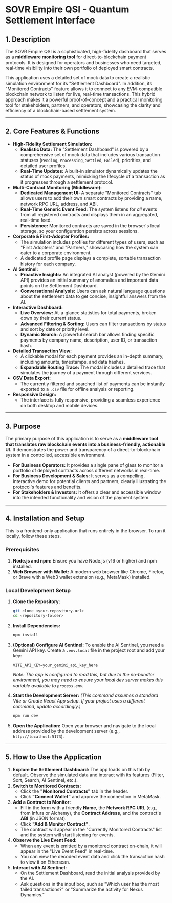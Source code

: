 # SOVR Empire QSI - Quantum Settlement Interface

## 1. Description

The SOVR Empire QSI is a sophisticated, high-fidelity dashboard that serves as a **middleware monitoring tool** for direct-to-blockchain payment protocols. It is designed for operators and businesses who need targeted, real-time visibility into their own portfolio of deployed smart contracts.

This application uses a detailed set of mock data to create a realistic simulation environment for its "Settlement Dashboard". In addition, its "Monitored Contracts" feature allows it to connect to any EVM-compatible blockchain network to listen for live, real-time transactions. This hybrid approach makes it a powerful proof-of-concept and a practical monitoring tool for stakeholders, partners, and operators, showcasing the clarity and efficiency of a blockchain-based settlement system.

---

## 2. Core Features & Functions

- **High-Fidelity Settlement Simulation:**
    - **Realistic Data:** The "Settlement Dashboard" is powered by a comprehensive set of mock data that includes various transaction statuses (`Pending`, `Processing`, `Settled`, `Failed`), priorities, and detailed user profiles.
    - **Real-Time Updates:** A built-in simulator dynamically updates the status of mock payments, mimicking the lifecycle of a transaction as it progresses through a settlement protocol.
- **Multi-Contract Monitoring (Middleware):**
    - **Dedicated Management UI:** A separate "Monitored Contracts" tab allows users to add their own smart contracts by providing a name, network RPC URL, address, and ABI.
    - **Real-Time Generic Event Feed:** The system listens for *all* events from all registered contracts and displays them in an aggregated, real-time feed.
    - **Persistence:** Monitored contracts are saved in the browser's local storage, so your configuration persists across sessions.
- **Corporate & First-Adopter Profiles:**
    - The simulation includes profiles for different types of users, such as "First Adopters" and "Partners," showcasing how the system can cater to a corporate environment.
    - A dedicated profile page displays a complete, sortable transaction history for each company.
- **AI Sentinel:**
    - **Proactive Insights:** An integrated AI analyst (powered by the Gemini API) provides an initial summary of anomalies and important data points on the Settlement Dashboard.
    - **Conversational Analysis:** Users can ask natural language questions about the settlement data to get concise, insightful answers from the AI.
- **Interactive Dashboard:**
    - **Live Overview:** At-a-glance statistics for total payments, broken down by their current status.
    - **Advanced Filtering & Sorting:** Users can filter transactions by status and sort by date or priority level.
    - **Dynamic Search:** A powerful search bar allows finding specific payments by company name, description, user ID, or transaction hash.
- **Detailed Transaction View:**
    - A clickable modal for each payment provides an in-depth summary, including amounts, timestamps, and data hashes.
    - **Expandable Routing Trace:** The modal includes a detailed trace that simulates the journey of a payment through different services.
- **CSV Data Export:**
    - The currently filtered and searched list of payments can be instantly exported to a `.csv` file for offline analysis or reporting.
- **Responsive Design:**
    - The interface is fully responsive, providing a seamless experience on both desktop and mobile devices.

---

## 3. Purpose

The primary purpose of this application is to serve as a **middleware tool that translates raw blockchain events into a business-friendly, actionable UI.** It demonstrates the power and transparency of a direct-to-blockchain system in a controlled, accessible environment.

- **For Business Operators:** It provides a single pane of glass to monitor a portfolio of deployed contracts across different networks in real-time.
- **For Business Development & Sales:** It serves as a compelling, interactive demo for potential clients and partners, clearly illustrating the protocol's features and benefits.
- **For Stakeholders & Investors:** It offers a clear and accessible window into the intended functionality and vision of the payment system.

---

## 4. Installation and Setup

This is a frontend-only application that runs entirely in the browser. To run it locally, follow these steps.

### Prerequisites

1.  **Node.js and npm:** Ensure you have Node.js (v16 or higher) and npm installed.
2.  **Web Browser with Wallet:** A modern web browser like Chrome, Firefox, or Brave with a Web3 wallet extension (e.g., MetaMask) installed.

### Local Development Setup

1.  **Clone the Repository:**
    ```bash
    git clone <your-repository-url>
    cd <repository-folder>
    ```

2.  **Install Dependencies:**
    ```bash
    npm install
    ```
    
3.  **(Optional) Configure AI Sentinel:**
    To enable the AI Sentinel, you need a Gemini API key. Create a `.env.local` file in the project root and add your key:
    ```
    VITE_API_KEY=your_gemini_api_key_here
    ```
    *Note: The app is configured to read this, but due to the no-bundler environment, you may need to ensure your local dev server makes this variable available to `process.env`.*

4.  **Start the Development Server:**
    *(This command assumes a standard Vite or Create React App setup. If your project uses a different command, update accordingly.)*
    ```bash
    npm run dev
    ```

5.  **Open the Application:**
    Open your browser and navigate to the local address provided by the development server (e.g., `http://localhost:5173`).

---

## 5. How to Use the Application

1.  **Explore the Settlement Dashboard:** The app loads on this tab by default. Observe the simulated data and interact with its features (Filter, Sort, Search, AI Sentinel, etc.).
2.  **Switch to Monitored Contracts:**
    - Click the **"Monitored Contracts"** tab in the header.
    - Click **"Connect Wallet"** and approve the connection in MetaMask.
3.  **Add a Contract to Monitor:**
    - Fill in the form with a friendly **Name**, the **Network RPC URL** (e.g., from Infura or Alchemy), the **Contract Address**, and the contract's **ABI** (in JSON format).
    - Click **"Add & Monitor Contract"**.
    - The contract will appear in the "Currently Monitored Contracts" list and the system will start listening for events.
4.  **Observe the Live Event Feed:**
    - When any event is emitted by a monitored contract on-chain, it will appear in the "Live Event Feed" in real-time.
    - You can view the decoded event data and click the transaction hash to view it on Etherscan.
5.  **Interact with AI Sentinel:**
    - On the Settlement Dashboard, read the initial analysis provided by the AI.
    - Ask questions in the input box, such as "Which user has the most failed transactions?" or "Summarize the activity for Nexus Dynamics."
